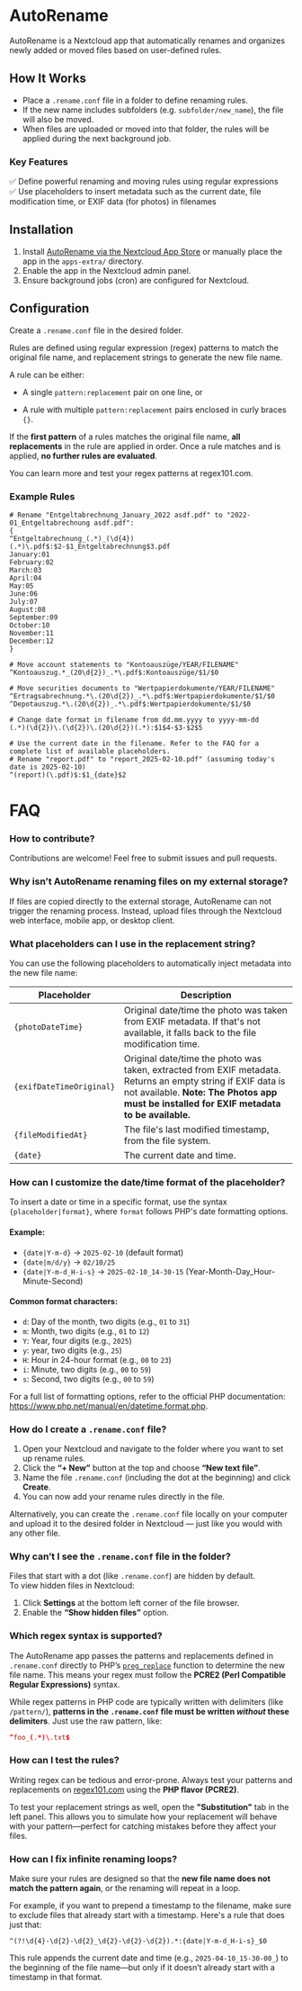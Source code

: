 # AutoRename

AutoRename is a Nextcloud app that automatically renames and organizes newly added or moved files based on user-defined rules.

## How It Works

- Place a `.rename.conf` file in a folder to define renaming rules.
- If the new name includes subfolders (e.g. `subfolder/new_name`), the file will also be moved.
- When files are uploaded or moved into that folder, the rules will be applied during the next background job.

### Key Features

✅ Define powerful renaming and moving rules using regular expressions  
✅ Use placeholders to insert metadata such as the current date, file modification time, or EXIF data (for photos) in filenames  

## Installation

1. Install [AutoRename via the Nextcloud App Store](https://apps.nextcloud.com/apps/files_autorename) or manually place the app in the `apps-extra/` directory.
2. Enable the app in the Nextcloud admin panel.
3. Ensure background jobs (cron) are configured for Nextcloud.

## Configuration

Create a `.rename.conf` file in the desired folder.

Rules are defined using regular expression (regex) patterns to match the original file name, and replacement strings to generate the new file name.

A rule can be either:

- A single `pattern:replacement` pair on one line, or

- A rule with multiple `pattern:replacement` pairs enclosed in curly braces `{}`.

If the **first pattern** of a rules matches the original file name, **all replacements** in the rule are applied in order. Once a rule matches and is applied, **no further rules are evaluated**.

You can learn more and test your regex patterns at regex101.com.

### Example Rules

```
# Rename "Entgeltabrechnung_January_2022 asdf.pdf" to "2022-01_Entgeltabrechnung asdf.pdf":
{
^Entgeltabrechnung_(.*)_(\d{4})(.*)\.pdf$:$2-$1_Entgeltabrechnung$3.pdf
January:01
February:02
March:03
April:04
May:05
June:06
July:07
August:08
September:09
October:10
November:11
December:12
}

# Move account statements to "Kontoauszüge/YEAR/FILENAME"
^Kontoauszug.*_(20\d{2})_.*\.pdf$:Kontoauszüge/$1/$0

# Move securities documents to "Wertpapierdokumente/YEAR/FILENAME"
^Ertragsabrechnung.*\.(20\d{2})_.*\.pdf$:Wertpapierdokumente/$1/$0
^Depotauszug.*\.(20\d{2})_.*\.pdf$:Wertpapierdokumente/$1/$0

# Change date format in filename from dd.mm.yyyy to yyyy-mm-dd
(.*)(\d{2})\.(\d{2})\.(20\d{2})(.*):$1$4-$3-$2$5

# Use the current date in the filename. Refer to the FAQ for a complete list of available placeholders.
# Rename "report.pdf" to "report_2025-02-10.pdf" (assuming today's date is 2025-02-10)
^(report)(\.pdf)$:$1_{date}$2
```

# FAQ

### How to contribute?
Contributions are welcome! Feel free to submit issues and pull requests.

### Why isn’t AutoRename renaming files on my external storage?

If files are copied directly to the external storage, AutoRename can not trigger the renaming process. Instead, upload files through the Nextcloud web interface, mobile app, or desktop client.

### What placeholders can I use in the replacement string?

You can use the following placeholders to automatically inject metadata into the new file name:

| Placeholder            | Description                                                                 |
|------------------------|-----------------------------------------------------------------------------|
| `{photoDateTime}`      | Original date/time the photo was taken from EXIF metadata. If that's not available, it falls back to the file modification time. |
| `{exifDateTimeOriginal}` | Original date/time the photo was taken, extracted from EXIF metadata. Returns an empty string if EXIF data is not available. **Note: The Photos app must be installed for EXIF metadata to be available.** |
| `{fileModifiedAt}`     | The file's last modified timestamp, from the file system.                   |
| `{date}`               | The current date and time.                      |

### How can I customize the date/time format of the placeholder?

To insert a date or time in a specific format, use the syntax `{placeholder|format}`, where `format` follows PHP's date formatting options.

#### Example:

- `{date|Y-m-d}` → `2025-02-10` (default format)
- `{date|m/d/y}` → `02/10/25`​
- `{date|Y-m-d_H-i-s}` → `2025-02-10_14-30-15` (Year-Month-Day_Hour-Minute-Second)

#### Common format characters:

- `d`: Day of the month, two digits (e.g., `01` to `31`)​
- `m`: Month, two digits (e.g., `01` to `12`)​
- `Y`: Year, four digits (e.g., `2025`)​
- `y`: year, two digits (e.g., `25`)
- `H`: Hour in 24-hour format (e.g., `00` to `23`)
- `i`: Minute, two digits (e.g., `00` to `59`)
- `s`: Second, two digits (e.g., `00` to `59`)

For a full list of formatting options, refer to the official PHP documentation: https://www.php.net/manual/en/datetime.format.php.

### How do I create a `.rename.conf` file?

1. Open your Nextcloud and navigate to the folder where you want to set up rename rules.  
2. Click the **“+ New”** button at the top and choose **“New text file”**.  
3. Name the file `.rename.conf` (including the dot at the beginning) and click **Create**.  
4. You can now add your rename rules directly in the file.

Alternatively, you can create the `.rename.conf` file locally on your computer and upload it to the desired folder in Nextcloud — just like you would with any other file.

### Why can’t I see the `.rename.conf` file in the folder?

Files that start with a dot (like `.rename.conf`) are hidden by default.  
To view hidden files in Nextcloud:

1. Click **Settings** at the bottom left corner of the file browser.
2. Enable the **“Show hidden files”** option.

### Which regex syntax is supported?

The AutoRename app passes the patterns and replacements defined in `.rename.conf` directly to PHP’s [`preg_replace`](https://www.php.net/manual/en/function.preg-replace.php) function to determine the new file name. This means your regex must follow the **PCRE2 (Perl Compatible Regular Expressions)** syntax.

While regex patterns in PHP code are typically written with delimiters (like `/pattern/`), **patterns in the `.rename.conf` file must be written *without* these delimiters**. Just use the raw pattern, like:

```conf
^foo_(.*)\.txt$
```

### How can I test the rules?
Writing regex can be tedious and error-prone. Always test your patterns and replacements on [regex101.com](regex101.com) using the **PHP flavor (PCRE2)**.

To test your replacement strings as well, open the **"Substitution"** tab in the left panel. This allows you to simulate how your replacement will behave with your pattern—perfect for catching mistakes before they affect your files.

### How can I fix infinite renaming loops?
Make sure your rules are designed so that the **new file name does not match the pattern again**, or the renaming will repeat in a loop.

For example, if you want to prepend a timestamp to the filename, make sure to exclude files that already start with a timestamp. Here's a rule that does just that:
```
^(?!\d{4}-\d{2}-\d{2}_\d{2}-\d{2}-\d{2}).*:{date|Y-m-d_H-i-s}_$0
```
This rule appends the current date and time (e.g., `2025-04-10_15-30-00_`) to the beginning of the file name—but only if it doesn’t already start with a timestamp in that format.